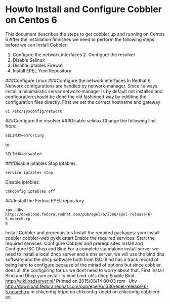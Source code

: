 # Howto Install and Configure Cobbler on Centos 6

This document describes the steps to get cobbler up and running on Centos 6
After the installation finnishes we need to perform the following steps before we can install Cobbler:

1. Configure the network interfaces 2. Configure the resolver
3. Disable Selinux
4. Disable Iptables Firewall
5. Install EPEL Yum Repository

###Configure Linux
###Configure the network interfaces
In Redhat 6 Network configurations are handled by network-manager. Since I always install a minimalistic server network-manager is by default not installed and configuration should be done the old fashioned way by edditing the configuration files directly.
First we set the correct hostname and gateway

```
vi /etc/sysconfig/network
```

###Configure the resolver
###Disable selinux
Change the following line from:
```
SELINUX=enforcing

```
to:

```
SELINUX=disabled
```

###Disable iptables
Stop Iptables:
```
service iptables stop
```

Disable iptables:
```
chkconfig iptables off
```

###Install the Fedora EPEL repository
```
rpm -Uhv
http://download.fedora.redhat.com/pub/epel/6/i386/epel-release-6-5.noarch.rp
m
```

Install Cobbler and prerequisites
Install the required packages:
yum install cobbler cobbler-web pykickstart
Enable the required services:
Start the required services:
Configure Cobbler and prerequisites Install and Configure ISC Dhcp and Bind
For a complete standalone install server we need to install a local dhcp server and a dns server, we will use the bind dns software and the dhcp software both from ISC. Bind has a track record of being hard to configure because of the miriad of options but since cobbler does all the configuring for us we dont need to worry about that.
First install Bind and Dhcp
yum install -y bind bind-utils dhcp
Enable Bind
http://wiki.bsdserver.nl/ Printed on 2015/08/14 00:03
rpm -Uhv
http://download.fedora.redhat.com/pub/epel/6/i386/epel-release-6-5.noarch.rp
m
chkconfig httpd on
chkconfig xinetd on
chkconfig cobblerd on